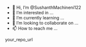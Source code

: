 - 👋 Hi, I’m @SushanthMachineni122
- 👀 I’m interested in ...
- 🌱 I’m currently learning ...
- 💞️ I’m looking to collaborate on ...
- 📫 How to reach me ...

<!---
SushanthMachineni122/SushanthMachineni122 is a ✨ special ✨ repository because its `README.md` (this file) appears on your GitHub profile.
You can click the Preview link to take a look at your changes.
---> your_repo_url
